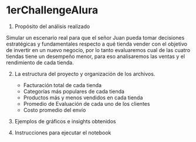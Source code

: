 # 1erChallengeAlura

1. Propósito del análisis realizado

Simular un escenario real para que el señor Juan pueda tomar decisiones estratégicas y fundamentales respecto a qué tienda vender con el objetivo de invertir en un nuevo negocio, por lo tanto evaluaremos cual de las cuatro tiendas tiene un desempeño menor, para eso analisaremos las ventas y el rendimiento de cada tienda. 

2. La estructura del proyecto y organización de los archivos.
   - Facturación total de cada tienda
   - Categorías más populares de cada tienda
   - Productos más y menos vendidos en cada tienda
   - Promedio de Evaluación de cada uno de los clientes
   - Costo promedio del envío 

3. Ejemplos de gráficos e insights obtenidos 

4. Instrucciones para ejecutar el notebook 











